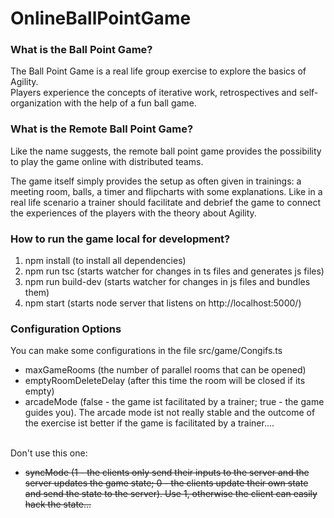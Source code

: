 # OnlineBallPointGame

<h3>What is the Ball Point Game?</h3> 

The Ball Point Game is a real life group exercise to explore the basics of Agility. <br />
Players experience the concepts of iterative work, retrospectives and self-organization with the help of
a fun ball game.

<h3>What is the Remote Ball Point Game?</h3> 

Like the name suggests, the remote ball point game provides the possibility to play the game online
with distributed teams. <br />

The game itself simply provides the setup as often given in trainings: a meeting room, balls, a timer
and flipcharts with some explanations.
Like in a real life scenario a trainer should facilitate and debrief the game to connect the experiences
of the players with the theory about Agility.

<h3>How to run the game local for development?</h3> 

<ol>
  <li> npm install (to install all dependencies)</li>
  <li> npm run tsc (starts watcher for changes in ts files and generates js files) </li>
  <li> npm run build-dev (starts watcher for changes in js files and bundles them) </li>
  <li> npm start (starts node server that listens on http://localhost:5000/) </li>
</ol>

<h3>Configuration Options</h3> 

You can make some configurations in the file src/game/Congifs.ts

<ul>
  <li>maxGameRooms (the number of parallel rooms that can be opened)</li>
  <li>emptyRoomDeleteDelay (after this time the room will be closed if its empty)</li>
  <li>arcadeMode (false - the game ist facilitated by a trainer; true - the game guides you). The arcade mode ist not really stable and the outcome of the exercise ist better if the game is facilitated by a trainer....</li>
   
</ul>


</br>
Don't use this one:
<ul>
  <li><s>syncMode (1 - the clients only send their inputs to the server and the server updates the game state; 0 - the clients update their own state and send the state to the server). Use 1, otherwise the client can easily hack the state... </s></li>
</ul>
